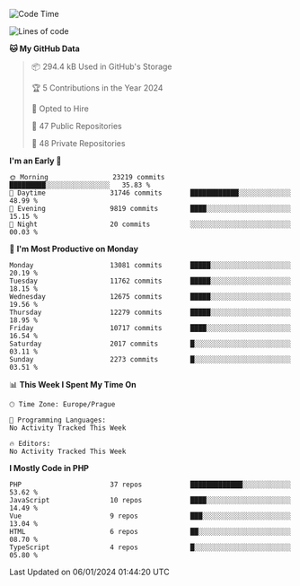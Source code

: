 <!--START_SECTION:waka-->
![Code Time](http://img.shields.io/badge/Code%20Time-1%2C583%20hrs%2058%20mins-blue)

![Lines of code](https://img.shields.io/badge/From%20Hello%20World%20I%27ve%20Written-20.6%20million%20lines%20of%20code-blue)

**🐱 My GitHub Data** 

> 📦 294.4 kB Used in GitHub's Storage 
 > 
> 🏆 5 Contributions in the Year 2024
 > 
> 💼 Opted to Hire
 > 
> 📜 47 Public Repositories 
 > 
> 🔑 48 Private Repositories 
 > 
**I'm an Early 🐤** 

```text
🌞 Morning                23219 commits       █████████░░░░░░░░░░░░░░░░   35.83 % 
🌆 Daytime                31746 commits       ████████████░░░░░░░░░░░░░   48.99 % 
🌃 Evening                9819 commits        ████░░░░░░░░░░░░░░░░░░░░░   15.15 % 
🌙 Night                  20 commits          ░░░░░░░░░░░░░░░░░░░░░░░░░   00.03 % 
```
📅 **I'm Most Productive on Monday** 

```text
Monday                   13081 commits       █████░░░░░░░░░░░░░░░░░░░░   20.19 % 
Tuesday                  11762 commits       █████░░░░░░░░░░░░░░░░░░░░   18.15 % 
Wednesday                12675 commits       █████░░░░░░░░░░░░░░░░░░░░   19.56 % 
Thursday                 12279 commits       █████░░░░░░░░░░░░░░░░░░░░   18.95 % 
Friday                   10717 commits       ████░░░░░░░░░░░░░░░░░░░░░   16.54 % 
Saturday                 2017 commits        █░░░░░░░░░░░░░░░░░░░░░░░░   03.11 % 
Sunday                   2273 commits        █░░░░░░░░░░░░░░░░░░░░░░░░   03.51 % 
```


📊 **This Week I Spent My Time On** 

```text
🕑︎ Time Zone: Europe/Prague

💬 Programming Languages: 
No Activity Tracked This Week

🔥 Editors: 
No Activity Tracked This Week
```

**I Mostly Code in PHP** 

```text
PHP                      37 repos            █████████████░░░░░░░░░░░░   53.62 % 
JavaScript               10 repos            ████░░░░░░░░░░░░░░░░░░░░░   14.49 % 
Vue                      9 repos             ███░░░░░░░░░░░░░░░░░░░░░░   13.04 % 
HTML                     6 repos             ██░░░░░░░░░░░░░░░░░░░░░░░   08.70 % 
TypeScript               4 repos             █░░░░░░░░░░░░░░░░░░░░░░░░   05.80 % 
```




 Last Updated on 06/01/2024 01:44:20 UTC
<!--END_SECTION:waka-->
<!--
**AlexKratky/AlexKratky** is a ✨ _special_ ✨ repository because its `README.md` (this file) appears on your GitHub profile.

Here are some ideas to get you started:

- 🔭 I’m currently working on ...
- 🌱 I’m currently learning ...
- 👯 I’m looking to collaborate on ...
- 🤔 I’m looking for help with ...
- 💬 Ask me about ...
- 📫 How to reach me: ...
- 😄 Pronouns: ...
- ⚡ Fun fact: ...
-->
